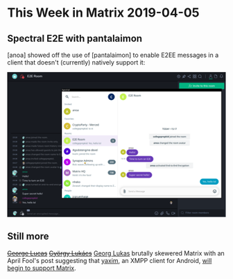 # This Week in Matrix 2019-04-05

## Spectral E2E with pantalaimon

[anoa] showed off the use of [pantalaimon] to enable E2EE messages in a client that doesn't (currently) natively support it:

![](spectral-e2e.png)

## Still more

<del>[George Lucas]</del> <del>[György Lukács]</del> [Georg Lukas] brutally skewered Matrix with an April Fool's post suggesting that [yaxim], an XMPP client for Android, [will begin to support Matrix](https://yaxim.org/blog/2019/04/01/yaxim-enters-the-matrix/).

[György Lukács]: https://en.wikipedia.org/wiki/Gy%C3%B6rgy_Luk%C3%A1cs
[George Lucas]: https://images.newrepublic.com/3ee5ecc7b7ba7fa0cd0f6920ede0db5ea121401e.png
[Georg Lukas]: https://op-co.de/
[yaxim]: https://yaxim.org